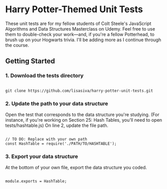 # Harry Potter-Themed Unit Tests

These unit tests are for my fellow students of Colt Steele's JavaScript Algorithms and Data Structures Masterclass on Udemy. Feel free to use them to double-check your work—and, if you're a fellow Potterhead, to brush up on your Hogwarts trivia. I'll be adding more as I continue through the course.

## Getting Started


### 1. Download the tests directory

```

git clone https://github.com/lisasiva/harry-potter-unit-tests.git

```


### 2. Update the path to your data structure

Open the test that corresponds to the data structure you're studying. (For instance, if you're working on Section 25: Hash Tables, you'll need to open tests/hashtable.js) On line 2, update the file path.

```

// TO DO: Replace with your own path
const HashTable = require('./PATH/TO/HASHTABLE');

```

### 3. Export your data structure

At the bottom of your own file, export the data structure you coded. 

```

module.exports = HashTable;

```
